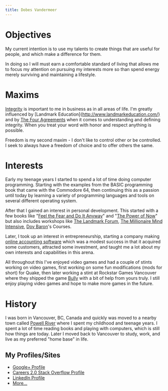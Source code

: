 ```yaml
---
title: Dobes Vandermeer
---
```


# Objectives

My current intention is to use my talents to create things that are useful
for people, and which make a difference for them.

In doing so I will must earn a comfortable standard of living that allows
me to focus my attention on pursuing my interests more so than spend energy
merely surviving and maintaining a lifestyle.

# Maxims

[Integrity](http://ssrn.com/abstract=1511274) is important to me in business as
in all areas of life.  I'm greatly influenced by [Landmark Education]{http://www.landmarkeducation.com/} and by
[The Four Agreements](http://www.toltecspirit.com/) when it comes to understanding and
defining integrity.  When you treat your word with honor and respect anything
is possible.

Freedom is my second maxim - I don't like to control other or be controlled.  I
seek to always have a freedom of choice and to offer others the same.

# Interests

Early my teenage years I started to spend a lot of time doing computer programming.  Starting with
the examples from the BASIC programming book that came with the Commodore 64, then continuing
this as a passion until today by learning a variety of programming languages and tools on several
different operating system.

After that I gained an interest in personal development.  This started with a few books
like "[Feel the Fear and Do It Anyway](http://books.google.com.tw/books/about/Feel_the_fear_and_do_it_anyway.html?id=1Rp-YG9aoP4C&utm_source=gb-gplus-share)"
and "[The Power of Now](http://books.google.com.tw/books/about/The_Power_of_Now.html?id=sQYqRCIhFAMC&utm_source=gb-gplus-share)" but also includes workshops
like [The Landmark Forum](http://www.landmarkeducation.com/),
[The Millionaire Mind Intensive](http://www.millionairemindintensive.com/),
[Dov Baron](http://dovbaron.com/)'s Courses.

Later, I took up an interest in entrepreneurship, starting a company making
[online accounting software](http://www.kashoo.com) which was a modest success
in that it acquired some customers, attracted some investment, and taught me
a lot about my own interests and capabilities in this arena.

All throughout this I've enjoyed video games and had a couple of stints working on
video games, first working on some fun modifications (mods for short) for Quake,
then later working a stint at Rockstar Games Vancouver where they shipped the game
[Bully](http://www.rockstargames.com/bully/)
with a bit of help from yours truly.  I still enjoy playing video games and hope to
make more games in the future.

# History

I was born in Vancouver, BC, Canada and quickly was moved to a nearby town called
[Powell River](http://www.discoverpowellriver.com/) where I spent my childhood
and teenage years.  I spent a lot of time reading books and playing with computers,
which is still how things are today.  Later I moved back to Vancouver to study, work,
and live as my preferred "home base" in life.

## My Profiles/Sites

 * <a href="https://plus.google.com/102960720201244684959" rel="me">Google+ Profile</a>
 * <a href="http://careers.stackoverflow.com/dobesv">Careers 2.0 Stack Overflow Profile</a>
 * <a href="http://www.linkedin.com/in/dobesv">LinkedIn Profile</a>
 * <a href="http://lmgtfy.com/?q=dobes+vandermeer">More...</a>




